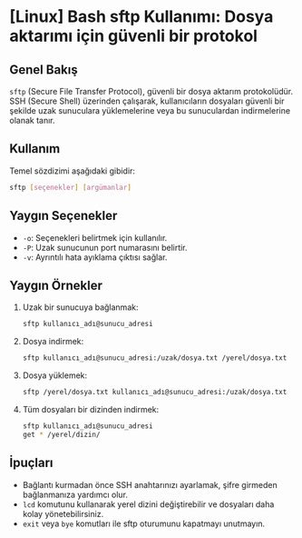 # [Linux] Bash sftp Kullanımı: Dosya aktarımı için güvenli bir protokol

## Genel Bakış
`sftp` (Secure File Transfer Protocol), güvenli bir dosya aktarım protokolüdür. SSH (Secure Shell) üzerinden çalışarak, kullanıcıların dosyaları güvenli bir şekilde uzak sunuculara yüklemelerine veya bu sunuculardan indirmelerine olanak tanır.

## Kullanım
Temel sözdizimi aşağıdaki gibidir:
```bash
sftp [seçenekler] [argümanlar]
```

## Yaygın Seçenekler
- `-o`: Seçenekleri belirtmek için kullanılır.
- `-P`: Uzak sunucunun port numarasını belirtir.
- `-v`: Ayrıntılı hata ayıklama çıktısı sağlar.

## Yaygın Örnekler
1. Uzak bir sunucuya bağlanmak:
   ```bash
   sftp kullanıcı_adı@sunucu_adresi
   ```

2. Dosya indirmek:
   ```bash
   sftp kullanıcı_adı@sunucu_adresi:/uzak/dosya.txt /yerel/dosya.txt
   ```

3. Dosya yüklemek:
   ```bash
   sftp /yerel/dosya.txt kullanıcı_adı@sunucu_adresi:/uzak/dosya.txt
   ```

4. Tüm dosyaları bir dizinden indirmek:
   ```bash
   sftp kullanıcı_adı@sunucu_adresi
   get * /yerel/dizin/
   ```

## İpuçları
- Bağlantı kurmadan önce SSH anahtarınızı ayarlamak, şifre girmeden bağlanmanıza yardımcı olur.
- `lcd` komutunu kullanarak yerel dizini değiştirebilir ve dosyaları daha kolay yönetebilirsiniz.
- `exit` veya `bye` komutları ile sftp oturumunu kapatmayı unutmayın.